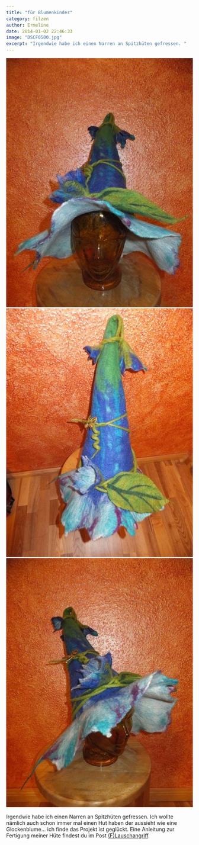 ```yaml
---
title: "für Blumenkinder"
category: filzen
author: Ermeline
date: 2014-01-02 22:46:33
image: "DSCF0500.jpg"
excerpt: "Irgendwie habe ich einen Narren an Spitzhüten gefressen. "
---
```


![vorne](DSCF0500.jpg)
![vorne oben](DSCF0501.jpg)
![Seite](DSCF0502.jpg)

Irgendwie habe ich einen Narren an Spitzhüten gefressen. Ich wollte nämlich auch schon immer mal einen Hut haben der aussieht wie eine Glockenblume... ich finde das Projekt ist geglückt. Eine Anleitung zur Fertigung meiner Hüte findest du im Post [(F)Lauschangriff](http://flauschiversum.de/2014/04/flauschangriff/).
